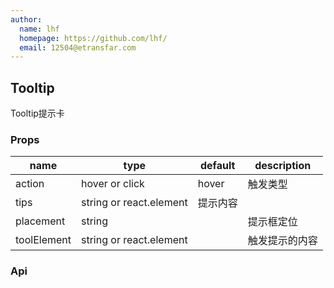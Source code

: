 ```yaml
---
author:
  name: lhf
  homepage: https://github.com/lhf/
  email: 12504@etransfar.com
---
```


## Tooltip

Tooltip提示卡

### Props
|name|type|default|description|
|---|---|---|---|
|action|hover or click|hover|触发类型|
|tips|string or react.element|提示内容||
|placement|string||提示框定位|
|toolElement|string or react.element||触发提示的内容|


### Api